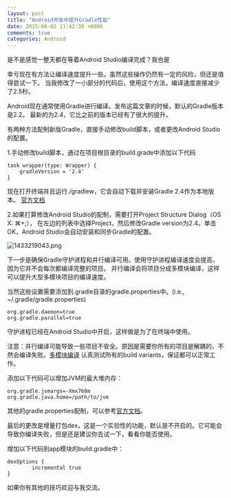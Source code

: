 ```yaml
---
layout: post
title: "Android开发中提升Gradle性能"
date: 2015-06-02 11:42:39 +0800
comments: true
categories: Android
---
```


是不是感觉一整天都在等着Android Studio编译完成？我也是

幸亏现在有方法让编译速度提升一些。虽然这些操作仍然有一定的风险，但还是值得尝试一下。
当我修改了一小部分的代码后，使用这个方法，编译速度直接减少了2.5秒。

Android现在通常使用Gradle进行编译。发布这篇文章的时候，默认的Gradle版本是2.2。
最新的为2.4，它比之前的版本已经有了很大的提升。

有两种方法配制新版Gradle，直接手动修改build脚本，或者更改Android Studio的配置。

1.手动修改build脚本，通过在项目根目录的build.grade中添加以下代码


    task wrapper(type: Wrapper) {
        gradleVersion = '2.4'
    }

现在打开终端并且运行./gradlew，它会自动下载并安装Gradle 2.4作为本地版本。
[官方文档](http://gradle.org/docs/current/userguide/gradle_wrapper.html)

2.如果打算修改Android Studio的配制，需要打开Project Structure Dialog（OS X: ⌘+;），
在左边的列表中选择Project，然后修改Gradle version为2.4。单击OK，Android Studio会自动安装和同步Gradle的配置。

![1433219043.png](http://www.openwudi.com/images/2015/1433219043.png)

下一步是确保Gradle守护进程和并行编译可用。使用守护进程编译速度会提高，因为它并不会每次都编译完整的项目。
并行编译会将项目分成多模块编译，这样可以提升大型多模块项目的编译速度。

当然这些设置需要添加到.gradle目录的gradle.properties中。(i.e., ~/.gradle/gradle.properties)

    org.gradle.daemon=true
    org.gradle.parallel=true

守护进程已经在Android Studio中开启，这样做是为了在终端中使用。

注意：并行编译可能导致一些项目不安全。原因是需要你所有的项目是解耦的，不然会编译失败。[多模块编译](http://gradle.org/docs/current/userguide/multi_project_builds.html#sec:decoupled_projects)
认真测试所有的build variants，保证都可以正常工作。

添加以下代码可以增加JVM的最大堆内存：

    org.gradle.jvmargs=-Xmx768m
    org.gradle.java.home=/path/to/jvm

其他的gradle.properties配制，可以参考[官方文档](http://gradle.org/docs/current/userguide/userguide_single.html#sec:gradle_configuration_properties)。

最后的更改是增量打包dex，这是一个实验性的功能，默认是不开启的。它可能会导致你编译失败，但是还是建议你去试一下，看看你能否使用。

增加以下代码到app模块的build.gradle中：

    dexOptions {
            incremental true
    }

如果你有其他的技巧欢迎与我交流。